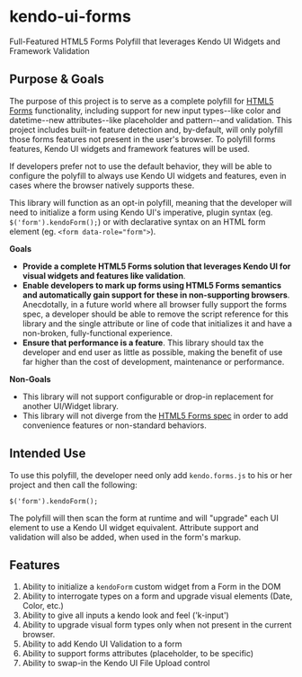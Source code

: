 kendo-ui-forms
==============

Full-Featured HTML5 Forms Polyfill that leverages Kendo UI Widgets and Framework Validation

## Purpose & Goals

The purpose of this project is to serve as a complete polyfill for [HTML5 Forms](http://www.w3.org/TR/2011/WD-html5-20110525/forms.html) functionality, including support for new input types--like color and datetime--new attributes--like placeholder and pattern--and validation. This project includes built-in feature detection and, by-default, will only polyfill those forms features not present in the user's browser. To polyfill forms features, Kendo UI widgets and framework features will be used.

If developers prefer not to use the default behavior, they will be able to configure the polyfill to always use Kendo UI widgets and features, even in cases where the browser natively supports these.

This library will function as an opt-in polyfill, meaning that the developer will need to initialize a form using Kendo UI's imperative, plugin syntax (eg. `$('form').kendoForm();`) or with declarative syntax on an HTML form element (eg. `<form data-role="form">`). 

**Goals**

- **Provide a complete HTML5 Forms solution that leverages Kendo UI for visual widgets and features like validation**.
- **Enable developers to mark up forms using HTML5 Forms semantics and automatically gain support for these in non-supporting browsers**. Anecdotally, in a future world where all browser fully support the forms spec, a developer should be able to remove the script reference for this library and the single attribute or line of code that initializes it and have a non-broken, fully-functional experience.
- **Ensure that performance is a feature**. This library should tax the developer and end user as little as possible, making the benefit of use far higher than the cost of development, maintenance or performance.

**Non-Goals**

- This library will not support configurable or drop-in replacement for another UI/Widget library.
- This library will not diverge from the [HTML5 Forms spec](http://www.w3.org/TR/2011/WD-html5-20110525/forms.html) in order to add convenience features or non-standard behaviors.

## Intended Use

To use this polyfill, the developer need only add `kendo.forms.js` to his or her project and then call the following:

	$('form').kendoForm();

The polyfill will then scan the form at runtime and will "upgrade" each UI element to use a Kendo UI widget equivalent. Attribute support and validation will also be added, when used in the form's markup.

## Features

1. Ability to initialize a `kendoForm` custom widget from a Form in the DOM
2. Ability to interrogate types on a form and upgrade visual elements (Date, Color, etc.)
3. Ability to give all inputs a kendo look and feel ('k-input')
4. Ability to upgrade visual form types only when not present in the current browser.
5. Ability to add Kendo UI Validation to a form
6. Ability to support forms attributes (placeholder, to be specific)
7. Ability to swap-in the Kendo UI File Upload control
